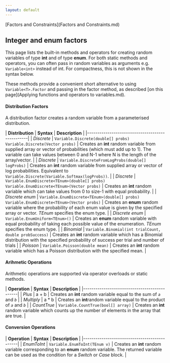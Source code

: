 ```yaml
---
layout: default
---
```

[Factors and Constraints](Factors and Constraints.md)

## Integer and enum factors

This page lists the built-in methods and operators for creating random variables of type **int** and of type **enum**. For both static methods and operators, you can often pass in random variables as arguments e.g. `Variable<int>` instead of int. For compactness, this is not shown in the syntax below.

These methods provide a convenient short alternative to using `Variable<T>.Factor` and passing in the factor method, as described [on this page](Applying functions and operators to variables.md).

#### Distribution Factors

A distribution factor creates a random variable from a parameterised distribution.

| **Distribution** | **Syntax** | **Description** |
|-------------------------------------------------|
| _Discrete_ | `Variable.Discrete(double[] probs)` `Variable.Discrete(Vector probs)` | Creates an **int** random variable from supplied array or vector of probabilities (which must add up to 1). The variable can take values between 0 and N-1 where N is the length of the array/vector. |
| _Discrete_ | `Variable.DiscreteFromLogProbs(double[] logProbs)` | Creates an **int** random variable from supplied array or vector of log probabilities. Equivalent to `Variable.Discrete(Variable.Softmax(logProbs))`. |
| _Discrete_ | `Variable.EnumDiscrete<TEnum>(double[] probs)` `Variable.EnumDiscrete<TEnum>(Vector probs)` | Creates an **int** random variable which can take values from 0 to size-1 with equal probability. |
| _Discrete enum_ | `Variable.EnumDiscrete<TEnum>(double[] probs)` `Variable.EnumDiscrete<TEnum>(Vector probs)` | Creates an **enum** random variable where the probability of each enum value is given by the specified array or vector. _TEnum_ specifies the enum type. |
| _Discrete enum_ | `Variable.EnumUniform<TEnum>()` | Creates an **enum** random variable with equal probability of taking each possible value of the enumeration. _TEnum_ specifies the enum type. |
| _Binomial_ | `Variable.Binomial(int trialCount, double probSuccess)` | Creates an **int** random variable which has a Binomial distribution with the specified probability of success per trial and number of trials |
| _Poisson_ | `Variable.Poisson(double mean)` | Creates an **int** random variable which has a Poisson distribution with the specified mean. |

#### Arihmetic Operations

Arithmetic operations are supported via operator overloads or static methods.

| **Operation** | **Syntax** | **Description** |
|----------------------------------------------|
| _Plus_ | a + b | Creates an **int** random variable equal to the sum of _`a`_ and _`b`_ |
| _Multiply_ | a * b | Creates an **int**random variable equal to the product of _`a`_ and _`b`_ |
| _CountTrue_ | `Variable.CountTrue(bool[] array)` | Creates an **int** random variable which counts up the number of elements in the array that are true. |

#### Conversion Operations

| **Operation** | **Syntax** | **Description** |
|----------------------------------------------|
| _EnumToInt_ | `Variable.EnumToInt(TEnum v)` | Creates an **int** random variable corresponding to an **enum** random variable. The returned variable can be used as the condition for a _Switch_ or _Case_ block. |

​

